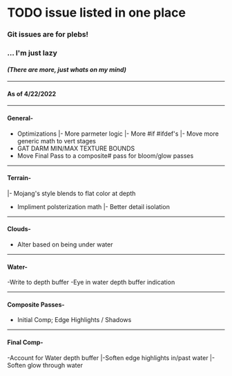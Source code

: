 # TODO issue listed in one place
### Git issues are for plebs!
###   ... I'm just lazy
#### *(There are more, just whats on my mind)*

---
#### As of 4/22/2022
---

#### General-
- Optimizations
|- More parmeter logic
|- More #if #ifdef's
|- Move more generic math to vert stages
- GAT DARM MIN/MAX TEXTURE BOUNDS
- Move Final Pass to a composite# pass for bloom/glow passes

---

#### Terrain-
|- Mojang's style blends to flat color at depth
- Impliment polsterization math
|- Better detail isolation

---

#### Clouds-
- Alter based on being under water

---

#### Water-
-Write to depth buffer
-Eye in water depth buffer indication

---
#### Composite Passes-
- Initial Comp; Edge Highlights / Shadows
---

#### Final Comp-
-Account for Water depth buffer
|-Soften edge highlights in/past water
|-Soften glow through water